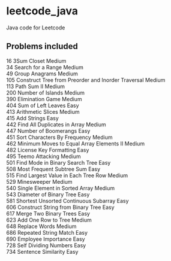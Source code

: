 # leetcode_java
Java code for Leetcode

## Problems included

16   3Sum Closet                                                      Medium<br>
34   Search for a Range                                               Medium<br>
49   Group Anagrams                                                   Medium<br>
105  Construct Tree from Preorder and Inorder Traversal               Medium<br>
113  Path Sum II                                                      Medium<br>
200  Number of Islands                                                Medium<br>
390  Elimination Game                                                 Medium<br>
404  Sum of Left Leaves                                               Easy<br>
413  Arithmetic Slices                                                Medium<br>
415  Add Strings                                                      Easy<br>
442  Find All Duplicates in Array                                     Medium<br>
447  Number of Boomerangs                                             Easy<br>
451  Sort Characters By Frequency                                     Medium<br>
462  Minimum Moves to Equal Array Elements II                         Medium<br>
482  License Key Formatting                                           Easy<br>
495  Teemo Attacking                                                  Medium<br>
501  Find Mode in Binary Search Tree                                  Easy<br>
508  Most Frequent Subtree Sum                                        Easy<br>
515  Find Largest Value in Each Tree Row                              Medium<br>
529  Minesweeper                                                      Medium<br>
540  Single Element in Sorted Array                                   Medium<br>
543  Diameter of Binary Tree                                          Easy<br>
581  Shortest Unsorted Continuous Subarray                            Easy<br>
606  Construct String from Binary Tree                                Easy<br>
617  Merge Two Binary Trees                                           Easy<br>
623  Add One Row to Tree                                              Medium<br>
648  Replace Words                                                    Medium<br>
686  Repeated String Match                                            Easy<br>
690  Employee Importance                                              Easy<br>
728  Self Dividing Numbers                                            Easy<br>
734  Sentence Similarity                                              Easy<br>


